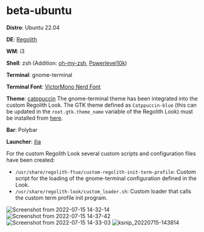# beta-ubuntu

**Distro**: Ubuntu 22.04

**DE**: [Regolith](https://regolith-desktop.com/)

**WM**: i3

**Shell**: zsh (Addition: [oh-my-zsh](https://github.com/ohmyzsh/ohmyzsh), [Powerlevel10k](https://github.com/romkatv/powerlevel10k))

**Terminal**: gnome-terminal

**Terminal Font**: [VictorMono Nerd Font](https://github.com/ryanoasis/nerd-fonts/tree/master/patched-fonts/VictorMono)

**Theme**: [catppuccin](https://github.com/catppuccin/catppuccin) The gnome-terminal theme has been integrated into the custom Regolith Look. The GTK theme defined as `Catppuccin-blue` (this can be updated in the `root.gtk.theme_name` variable of the Regolith Look) must be installed from [here](https://github.com/catppuccin/gtk).

**Bar**: Polybar

**Launcher**: [ilia](https://github.com/regolith-linux/ilia)

For the custom Regolith Look several custom scripts and configuration files have been created:
- `/usr/share/regolith-ftue/custom-regolith-init-term-profile`: Custom script for the loading of the gnome-terminal configuration defined in the Look.
- `/usr/share/regolith-look/custom_loader.sh`: Custom loader that calls the custom term profile init program.

![Screenshot from 2022-07-15 14-32-14](https://user-images.githubusercontent.com/43313293/179224862-cb81ae3d-3f19-4092-96c8-4d718325aff5.png)
![Screenshot from 2022-07-15 14-37-42](https://user-images.githubusercontent.com/43313293/179224878-818fae03-08bf-4b6c-b76b-121860f82883.png)
![Screenshot from 2022-07-15 14-33-03](https://user-images.githubusercontent.com/43313293/179224897-e800f454-6965-4c98-a6f6-499cd70a10fe.png)
![ksnip_20220715-143814](https://user-images.githubusercontent.com/43313293/179224908-07d04a9e-fcf4-47dd-95b5-0874b7da4b40.png)

